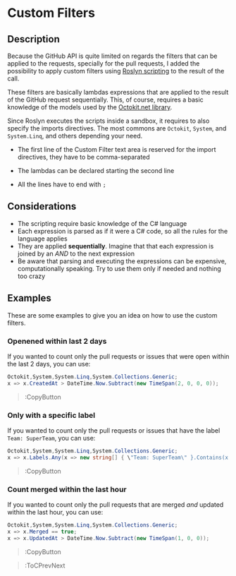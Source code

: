 # Custom Filters

## Description

Because the GitHub API is quite limited on regards the filters that can be applied to the requests, specially for the pull requests, I added the possibility to apply custom filters using [Roslyn scripting](https://www.strathweb.com/2018/01/easy-way-to-create-a-c-lambda-expression-from-a-string-with-roslyn/) to the result of the call.

These filters are basically lambdas expressions that are applied to the result of the GitHub request sequentially. This, of course, requires a basic knowledge of the models used by the [Octokit.net library](https://github.com/octokit/octokit.net/tree/main/Octokit/Models/Response).

Since Roslyn executes the scripts inside a sandbox, it requires to also specify the imports directives. The most commons are `Octokit`, `System`, and `System.Linq`, and others depending your need.

- The first line of the Custom Filter text area is reserved for the import directives, they have to be comma-separated

- The lambdas can be declared starting the second line
- All the lines have to end with `;`

## Considerations

- The scripting require basic knowledge of the C# language
- Each expression is parsed as if it were a C# code, so all the rules for the language applies
- They are applied **sequentially**. Imagine that that each expression is joined by an *AND* to the next expression
- Be aware that parsing and executing the expressions can be expensive, computationally speaking. Try to use them only if needed and nothing too crazy

## Examples
These are some examples to give you an idea on how to use the custom filters.

### Openened within last 2 days
If you wanted to count only the pull requests or issues that were open within the last 2 days, you can use:

```csharp | --no-wmbar
Octokit,System,System.Linq,System.Collections.Generic;
x => x.CreatedAt > DateTime.Now.Subtract(new TimeSpan(2, 0, 0, 0));
```
> :CopyButton


### Only with a specific label
If you wanted to count only the pull requests or issues that have the label `Team: SuperTeam`, you can use:

```csharp | --no-wmbar
Octokit,System,System.Linq,System.Collections.Generic;
x => x.Labels.Any(x => new string[] { \"Team: SuperTeam\" }.Contains(x.Name));
```
> :CopyButton


### Count merged within the last hour
If you wanted to count only the pull requests that are merged *and* updated within the last hour, you can use:

```csharp | --no-wmbar
Octokit,System,System.Linq,System.Collections.Generic;
x => x.Merged == true;
x => x.UpdatedAt > DateTime.Now.Subtract(new TimeSpan(1, 0, 0));
```
> :CopyButton


> :ToCPrevNext